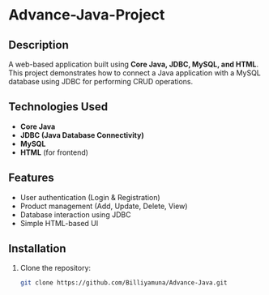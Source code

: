 # Advance-Java-Project

## Description
A web-based application built using **Core Java, JDBC, MySQL, and HTML**. This project demonstrates how to connect a Java application with a MySQL database using JDBC for performing CRUD operations.

## Technologies Used
- **Core Java**
- **JDBC (Java Database Connectivity)**
- **MySQL**
- **HTML** (for frontend)

## Features
- User authentication (Login & Registration)
- Product management (Add, Update, Delete, View)
- Database interaction using JDBC
- Simple HTML-based UI

## Installation

1. Clone the repository:
   ```bash
   git clone https://github.com/Billiyamuna/Advance-Java.git
